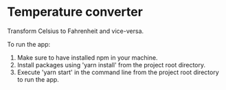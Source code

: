 # Temperature converter
Transform Celsius to Fahrenheit and vice-versa.

To run the app:
1. Make sure to have installed npm in your machine.
2. Install packages using 'yarn install' from the project root directory.
3. Execute 'yarn start' in the command line from the project root directory to run the app.
